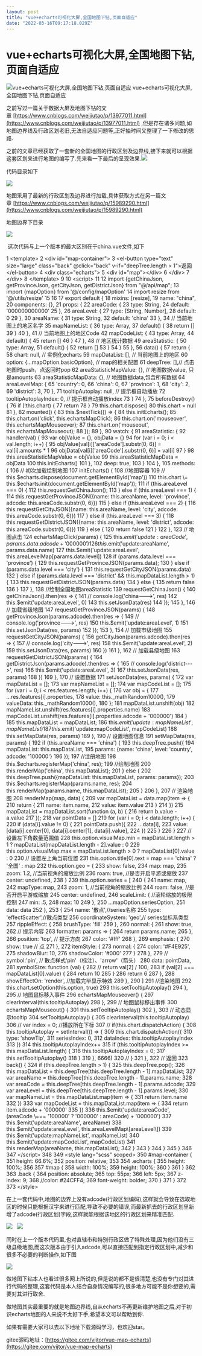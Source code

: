 ```yaml
---
layout: post
title: "vue+echarts可视化大屏,全国地图下钻,页面自适应"
date: "2022-03-16T09:17:18.029Z"
---
```

vue+echarts可视化大屏,全国地图下钻,页面自适应
=============================

![vue+echarts可视化大屏,全国地图下钻,页面自适应](https://img2022.cnblogs.com/blog/1345718/202203/1345718-20220311191613042-1332345011.png) vue+echarts可视化大屏,全国地图下钻,页面自适应

之前写过一篇关于数据大屏及地图下钻的文章 [https://www.cnblogs.com/weijiutao/p/13977011.html](https://www.cnblogs.com/weijiutao/p/13977011.html) ,但是存在诸多问题,如地图边界线及行政区划老旧,无法自适应问题等,正好抽时间又整理了一下修改的思路.

之前的文章已经获取了一套新的全国地图的行政区划及边界线,接下来就可以根据这套区划来进行地图的编写了.先来看一下最后的呈现效果.![](https://img2022.cnblogs.com/blog/1345718/202203/1345718-20220311185515641-1202108135.gif)

代码目录如下

![](https://img2022.cnblogs.com/blog/1345718/202203/1345718-20220311185617031-922996823.png)

地图采用了最新的行政区划及边界进行加载,具体获取方式在另一篇文章 [https://www.cnblogs.com/weijiutao/p/15989290.html](https://www.cnblogs.com/weijiutao/p/15989290.html)

地图边界下目录

![](https://img2022.cnblogs.com/blog/1345718/202203/1345718-20220311192329814-1691778136.png)

 这次代码与上一个版本的最大区别在于china.vue文件,如下

  1 <template\>
  2   <div id\="map-container"\>
  3     <el-button type\="text" size\="large" class\="back" @click\="back" v-if\="deepTree.length > 1"\>返回</el-button\>
  4     <div class\="echarts"\>
  5       <div id\="map"\></div\>
  6     </div\>
  7   </div\>
  8 </template\>
  9 
 10 <script\>
 11 
 12 import {getChinaJson, getProvinceJson, getCityJson, getDistrictJson} from "@/api/map";
 13 import {mapOption} from '@/config/mapOption'
 14 import resize from '@/utils/resize'
 15 
 16 
 17 export default { 18   mixins: \[resize\],
 19 name: "china",
 20   components: {},
 21   props: {
 22     areaCode: {
 23       type: String,
 24       default: '000000000000'
 25     },
 26     areaLevel: {
 27       type: \[String, Number\],
 28       default: 0
 29     },
 30     areaName: {
 31       type: String,
 32       default: 'china'
 33     },
 34     // 当前地图上的地区名字
 35     mapNameList: {
 36       type: Array,
 37       default() {
 38         return \[\] 39       }
 40     },
 41     // 当前地图上的地区Code
 42     mapCodeList: {
 43       type: Array,
 44       default() {
 45         return \[\] 46       }
 47     },
 48     // 地区统计数据
 49     areaStatistic: {
 50       type: Array,
 51       default() {
 52         return \[\] 53       }
 54     }
 55   },
 56   data() {
 57     return { 58 chart: null, // 实例化echarts
 59 mapDataList: \[\], // 当前地图上的地区
 60 option: {...mapOption.basicOption}, // map的相关配置
 61       deepTree: \[\],// 点击地图时push，点返回时pop
 62 areaStatisticMapValue: {}, // 地图数据value, 只是amounts
 63 areaStatisticMapData: {}, // 地图数据data,包含所有数据
 64       areaLevelMap: {
 65         'country': 0,
 66         'china': 0,
 67         'province': 1,
 68         'city': 2,
 69         'district': 3,
 70       },
 71 tooltipAutoplay: null, // 提示框自动播放
 72 tooltipAutoplayIndex: 0, // 提示框自动播放index
 73     }
 74   },
 75   beforeDestroy() {
 76     if (!this.chart) {
 77       return
 78     }
 79     this.chart.dispose()
 80     this.chart \= null
 81   },
 82   mounted() {
 83     this.$nextTick(() \=> { 84       this.initEcharts();
 85       this.chart.on('click', this.echartsMapClick);
 86       this.chart.on('mouseover', this.echartsMapMouseover);
 87       this.chart.on('mouseout', this.echartsMapMouseout);
 88     });
 89   },
 90   watch: {
 91     areaStatistic: {
 92       handler(val) {
 93         var objValue \= {}, objData \= {} 94         for (var i \= 0; i < val.length; i++) {
 95           objValue\[val\[i\]\['areaCode'\].substr(0, 6)\] \= val\[i\].amounts \* 1
 96           objData\[val\[i\]\['areaCode'\].substr(0, 6)\] \= val\[i\] 97         }
 98         this.areaStatisticMapValue \= objValue 99         this.areaStatisticMapData \= objData
100         this.initEcharts()
101 },
102 deep: true,
103 }
104 },
105 methods: {
106     // 初次加载绘制地图
107 initEcharts() {
108       //地图容器
109       // this.$echarts.dispose(document.getElementById('map'))
110       this.chart \= this.$echarts.init(document.getElementById('map'));
111       if (this.areaLevel \=== 0) {
112         this.requestGetChinaJson();
113 } else if (this.areaLevel \=== 1) {
114         this.requestGetProvinceJSON({name: this.areaName, level: 'province', adcode: this.areaCode.substr(0, 6)})
115 } else if (this.areaLevel \=== 2) {
116         this.requestGetCityJSON({name: this.areaName, level: 'city', adcode: this.areaCode.substr(0, 6)})
117 } else if (this.areaLevel \=== 3) {
118         this.requestGetDistrictJSON({name: this.areaName, level: 'district', adcode: this.areaCode.substr(0, 6)})
119 } else {
120         return false
121 }
122 },
123     // 地图点击
124 echartsMapClick(params) {
125       this.$emit('update:areaCode', params.data.adcode + '000000')
126       this.$emit('update:areaName', params.data.name)
127       this.$emit('update:areaLevel', this.areaLevelMap\[params.data.level\])
128       if (params.data.level \=== 'province') {
129         this.requestGetProvinceJSON(params.data);
130 } else if (params.data.level \=== 'city') {
131         this.requestGetCityJSON(params.data)
132 } else if (params.data.level \=== 'district' && this.mapDataList.length \> 1) {
133         this.requestGetDistrictJSON(params.data)
134 } else {
135         return false
136 }
137 },
138     //绘制全国地图areaStatistic
139 requestGetChinaJson() {
140 getChinaJson().then(res \=> {
141         // console.log('china--->', res)
142         this.$emit('update:areaLevel', 0)
143         this.setJsonData(res)
144 });
145 },
146     // 加载省级地图
147 requestGetProvinceJSON(params) {
148 getProvinceJson(params.adcode).then(res \=> {
149         // console.log('province--->', res)
150         this.$emit('update:areaLevel', 1)
151         this.setJsonData(res, params)
152 });
153 },
154     // 加载市级地图
155 requestGetCityJSON(params) {
156 getCityJson(params.adcode).then(res \=> {
157         // console.log('city--->', res)
158         this.$emit('update:areaLevel', 2)
159         this.setJsonData(res, params)
160 })
161 },
162     // 加载县级地图
163 requestGetDistrictJSON(params) {
164 getDistrictJson(params.adcode).then(res \=> {
165         // console.log('district--->', res)
166         this.$emit('update:areaLevel', 3)
167         this.setJsonData(res, params)
168 })
169 },
170     // 设置数据
171 setJsonData(res, params) {
172       var mapDataList \= \[\];
173       var mapNameList \= \[\];
174       var mapCodeList \= \[\];
175       for (var i \= 0; i < res.features.length; i++) {
176         var obj \= {
177 ...res.features\[i\].properties,
178 value: this.\_mathRandom1000(),
179 valueData: this.\_mathRandom1000(),
180 };
181 mapDataList.unshift(obj)
182 mapNameList.unshift(res.features\[i\].properties.name)
183 mapCodeList.unshift(res.features\[i\].properties.adcode + '000000')
184 }
185       this.mapDataList \= mapDataList;
186       this.$emit('update:mapNameList', mapNameList)
187       this.$emit('update:mapCodeList', mapCodeList)
188       this.setMapData(res, params)
189 },
190     // 设置地图信息
191 setMapData(res, params) {
192       if (this.areaName \=== 'china') {
193         this.deepTree.push({
194 mapDataList: this.mapDataList,
195 params: {name: 'china', level: 'country', adcode: '100000'}
196 });
197         //注册地图
198         this.$echarts.registerMap('china', res);
199         //绘制地图
200         this.renderMap('china', this.mapDataList);
201 } else {
202         this.deepTree.push({mapDataList: this.mapDataList, params: params});
203         this.$echarts.registerMap(params.name, res);
204         this.renderMap(params.name, this.mapDataList);
205 }
206 },
207     // 渲染地图
208 renderMap(map, data) {
209       var mapDataList \= data.map(item \=> {
210         return {
211 name: item.name,
212 value: item.value
213 }
214 })
215 mapDataList \= mapDataList.sort(function (a, b) {
216         return b.value \- a.value
217 });
218       var pointData \= \[\]
219       for (var i \= 0; i < data.length; i++) {
220         if (data\[i\].value != 0) {
221 pointData.push({
222 ...data\[i\],
223             value: \[data\[i\].center\[0\], data\[i\].center\[1\], data\[i\].value\],
224 })
225 }
226 }
227       // 设置左下角数量范围值
228       this.option.visualMap.min \= mapDataList.length \> 1 ? mapDataList\[mapDataList.length \- 2\].value : 0
229       this.option.visualMap.max \= mapDataList.length \> 0 ? mapDataList\[0\].value : 0
230       // 设置左上角当前位置
231       this.option.title\[0\].text \= map \=== 'china' ? '全国' : map
232       this.option.geo \= {
233 show: false,
234 map: map,
235 zoom: 1.2, //当前视角的缩放比例
236 roam: true, //是否开启平游或缩放
237 center: undefined,
238 }
239       this.option.series \= \[
240 {
241 name: map,
242 mapType: map,
243 zoom: 1, //当前视角的缩放比例
244 roam: false, //是否开启平游或缩放
245 center: undefined,
246 scaleLimit: { //滚轮缩放的极限控制
247             min: .5,
248 max: 10
249 },
250 ...mapOption.seriesOption,
251 data: data
252 },
253 {
254 name: '散点',//series名称
255 type: 'effectScatter',//散点类型
256 coordinateSystem: 'geo',// series坐标系类型
257 rippleEffect: {
258 brushType: 'fill'
259 },
260 normal: {
261 show: true,
262             // 提示内容
263 formatter: params \=> {
264               return params.name;
265 },
266 position: 'top', // 提示方向
267 color: '#fff'
268 },
269 emphasis: {
270 show: true // 点
271 },
272 itemStyle: {
273 normal: {
274 color: '#F4E925',
275 shadowBlur: 10,
276 shadowColor: '#000'
277 }
278 },
279           // symbol:'pin', // 散点样式'pin'（标注）、'arrow'（箭头）
280 data: pointData,
281 symbolSize: function (val) {
282             // return val\[2\] / 100;
283             if (val\[2\] \=== mapDataList\[0\].value) {
284               return 10
285 }
286             return 6
287 },
288 showEffectOn: 'render', //加载完毕显示特效
289 },
290 \]
291       //渲染地图
292       this.chart.setOption(this.option, true)
293       this.setTooltipAutoplay()
294 },
295     // 地图鼠标移入事件
296 echartsMapMouseover() {
297       clearInterval(this.tooltipAutoplay)
298 },
299     // 地图鼠标移出事件
300 echartsMapMouseout() {
301       this.setTooltipAutoplay()
302 },
303     // 动态显示tooltip
304 setTooltipAutoplay() {
305       clearInterval(this.tooltipAutoplay)
306       // var index = 0; //播放所在下标
307       // if(this.chart.dispatchAction) {
308       this.tooltipAutoplay \= setInterval(() \=> {
309         this.chart.dispatchAction({
310 type: 'showTip',
311 seriesIndex: 0,
312 dataIndex: this.tooltipAutoplayIndex
313 })
314         this.tooltipAutoplayIndex++
315         if (this.tooltipAutoplayIndex \>= this.mapDataList.length) {
316           this.tooltipAutoplayIndex \= 0;
317           this.setTooltipAutoplay()
318 }
319 }, 6666)
320       // }
321 },
322     // 返回
323 back() {
324       if (this.deepTree.length \> 1) {
325         this.deepTree.pop();
326         this.mapDataList \= this.deepTree\[this.deepTree.length \- 1\].mapDataList;
327         var areaName \= this.deepTree\[this.deepTree.length \- 1\].params.name;
328         var areaCode \= this.deepTree\[this.deepTree.length \- 1\].params.adcode;
329         var areaLevel \= this.deepTree\[this.deepTree.length \- 1\].params.level;
330         var mapNameList \= this.mapDataList.map(item \=> {
331           return item.name
332 })
333         var mapCodeList \= this.mapDataList.map(item \=> {
334           return item.adcode + '000000'
335 })
336         this.$emit('update:areaCode', (areaCode \=== '100000' ? '000000' : areaCode) + '000000')
337         this.$emit('update:areaName', areaName)
338         this.$emit('update:areaLevel', this.areaLevelMap\[areaLevel\])
339         this.$emit('update:mapNameList', mapNameList)
340         this.$emit('update:mapCodeList', mapCodeList)
341         this.renderMap(areaName, this.mapDataList);
342 }
343 }
344 }
345 }
346 
347 </script\>
348 
349 <style lang\="scss" scoped\>
350 #map-container {
351   height: 66.6%;
352   position: relative;
353 
354 .echarts {
355     height: 100%;
356 
357 #map {
358       width: 100%;
359       height: 100%;
360     }
361 }
362 
363 .back {
364     position: absolute;
365     top: 55px;
366     left: 5px;
367     z-index: 9;
368     //color: #24CFF4;
369     font-weight: bolder;
370   }
371 }
372 
373 </style\>

在上一套代码中,地图的边界上没有adcode(行政区划编码),这样就会导致在选取地区的时候只能根据汉字来进行匹配,导致不必要的错误,而最新抓去的行政区划里新增了adcode(行政区划)字段,这样就能根据该地区的行政区划来精准匹配.

![](https://img2022.cnblogs.com/blog/1345718/202203/1345718-20220311190645352-885428554.png)   ![](https://img2022.cnblogs.com/blog/1345718/202203/1345718-20220311190904018-416465762.png)

同时在上一个版本代码里,也对直辖市和特别行政区做了特殊处理,因为他们没有三级县级地图,而这次版本由于引入adcode,可以直接匹配到指定行政区划中,减少和很多不必要的判断操作,如下图

![](https://img2022.cnblogs.com/blog/1345718/202203/1345718-20220311191414113-483051069.png)

做地图下钻本人也看过很多网上所说的,但是说的都不是很清楚,也没有专门对其进行代码的整理,这套代码是本人结合自身情况编写的,很多地方可能不是你想要的,需要对其进行取舍.

做地图其实最重要的就是地图边界线,自从echarts不再更新维护地图之后,对于初识echarts地图的人来说不太好下手,希望本文可以帮助到你.

如果有需要大家可以去以下地址下载源码学习，也欢迎star。

gitee源码地址：[https://gitee.com/vijtor/vue-map-echarts](https://gitee.com/vijtor/vue-map-echarts)